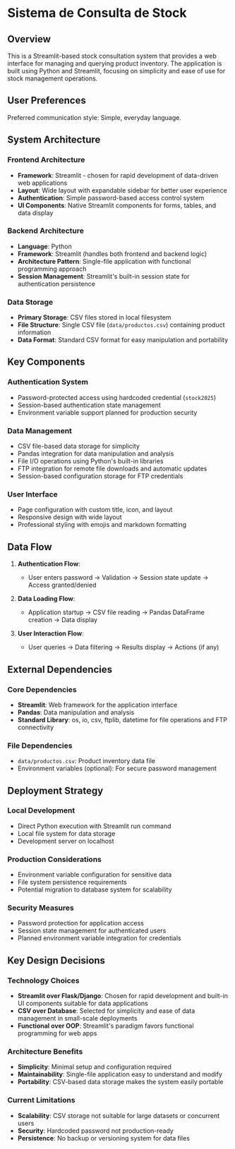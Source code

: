 # Sistema de Consulta de Stock

## Overview

This is a Streamlit-based stock consultation system that provides a web interface for managing and querying product inventory. The application is built using Python and Streamlit, focusing on simplicity and ease of use for stock management operations.

## User Preferences

Preferred communication style: Simple, everyday language.

## System Architecture

### Frontend Architecture
- **Framework**: Streamlit - chosen for rapid development of data-driven web applications
- **Layout**: Wide layout with expandable sidebar for better user experience
- **Authentication**: Simple password-based access control system
- **UI Components**: Native Streamlit components for forms, tables, and data display

### Backend Architecture
- **Language**: Python
- **Framework**: Streamlit (handles both frontend and backend logic)
- **Architecture Pattern**: Single-file application with functional programming approach
- **Session Management**: Streamlit's built-in session state for authentication persistence

### Data Storage
- **Primary Storage**: CSV files stored in local filesystem
- **File Structure**: Single CSV file (`data/productos.csv`) containing product information
- **Data Format**: Standard CSV format for easy manipulation and portability

## Key Components

### Authentication System
- Password-protected access using hardcoded credential (`stock2025`)
- Session-based authentication state management
- Environment variable support planned for production security

### Data Management
- CSV file-based data storage for simplicity
- Pandas integration for data manipulation and analysis
- File I/O operations using Python's built-in libraries
- FTP integration for remote file downloads and automatic updates
- Session-based configuration storage for FTP credentials

### User Interface
- Page configuration with custom title, icon, and layout
- Responsive design with wide layout
- Professional styling with emojis and markdown formatting

## Data Flow

1. **Authentication Flow**:
   - User enters password → Validation → Session state update → Access granted/denied
   
2. **Data Loading Flow**:
   - Application startup → CSV file reading → Pandas DataFrame creation → Data display

3. **User Interaction Flow**:
   - User queries → Data filtering → Results display → Actions (if any)

## External Dependencies

### Core Dependencies
- **Streamlit**: Web framework for the application interface
- **Pandas**: Data manipulation and analysis
- **Standard Library**: os, io, csv, ftplib, datetime for file operations and FTP connectivity

### File Dependencies
- `data/productos.csv`: Product inventory data file
- Environment variables (optional): For secure password management

## Deployment Strategy

### Local Development
- Direct Python execution with Streamlit run command
- Local file system for data storage
- Development server on localhost

### Production Considerations
- Environment variable configuration for sensitive data
- File system persistence requirements
- Potential migration to database system for scalability

### Security Measures
- Password protection for application access
- Session state management for authenticated users
- Planned environment variable integration for credentials

## Key Design Decisions

### Technology Choices
- **Streamlit over Flask/Django**: Chosen for rapid development and built-in UI components suitable for data applications
- **CSV over Database**: Selected for simplicity and ease of data management in small-scale deployments
- **Functional over OOP**: Streamlit's paradigm favors functional programming for web apps

### Architecture Benefits
- **Simplicity**: Minimal setup and configuration required
- **Maintainability**: Single-file application easy to understand and modify
- **Portability**: CSV-based data storage makes the system easily portable

### Current Limitations
- **Scalability**: CSV storage not suitable for large datasets or concurrent users
- **Security**: Hardcoded password not production-ready
- **Persistence**: No backup or versioning system for data files